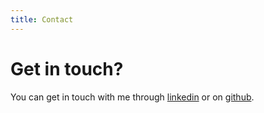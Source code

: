```yaml
---
title: Contact
---
```


# Get in touch?


You can get in touch with me through [linkedin](https://www.linkedin.com/in/igarash1) or on [github](https://github.com/igarash1).
